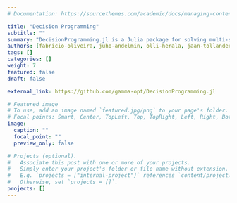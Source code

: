```yaml
---
# Documentation: https://sourcethemes.com/academic/docs/managing-content/

title: "Decision Programming"
subtitle: ""
summary: "DecisionProgramming.jl is a Julia package for solving multi-stage decision problems under uncertainty, modeled using influence diagrams, and formulated using mixed-integer linear programming."
authors: [fabricio-oliveira, juho-andelmin, olli-herala, jaan-tollander]
tags: []
categories: []
weight: 7
featured: false
draft: false

external_link: https://github.com/gamma-opt/DecisionProgramming.jl

# Featured image
# To use, add an image named `featured.jpg/png` to your page's folder.
# Focal points: Smart, Center, TopLeft, Top, TopRight, Left, Right, BottomLeft, Bottom, BottomRight.
image:
  caption: ""
  focal_point: ""
  preview_only: false

# Projects (optional).
#   Associate this post with one or more of your projects.
#   Simply enter your project's folder or file name without extension.
#   E.g. `projects = ["internal-project"]` references `content/project/deep-learning/index.md`.
#   Otherwise, set `projects = []`.
projects: []
---
```


